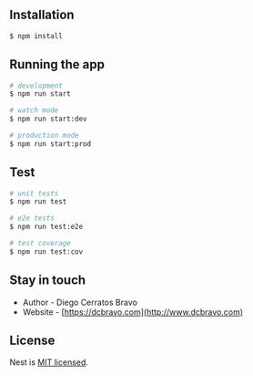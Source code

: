                                               
## Installation
                                                                                     
```bash
$ npm install
```

## Running the app

```bash
# development
$ npm run start

# watch mode
$ npm run start:dev

# production mode
$ npm run start:prod
```

## Test

```bash
# unit tests
$ npm run test

# e2e tests
$ npm run test:e2e

# test coverage
$ npm run test:cov
```

## Stay in touch

- Author - Diego Cerratos Bravo
- Website - [https://dcbravo.com](http://www.dcbravo.com)

## License

Nest is [MIT licensed](LICENSE).
